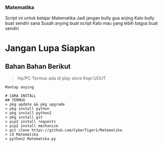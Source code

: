 ### Matematika
Script ini untuk belajar Matematika
Jadi jangan bully gua anjing
Kalo bully buat sendiri sana
Susah anying buat script
Kalo mau yang lebih bagus buat sendiri

# Jangan Lupa Siapkan
## Bahan Bahan Berikut
> Hp/PC
> Termux ada di play store
> Kopi
> UDUT
```
Mantap anying

# CARA INSTALL 
## TERMUX
> pkg update && pkg upgrade
> pkg install python
> pkg install python2
> pkg install git
> pip2 install requests
> pip2 install mechanize
> git clone https://github.com/CyberTiger1/Matematika
> cd Matematika
> python2 Matematika.py
```






